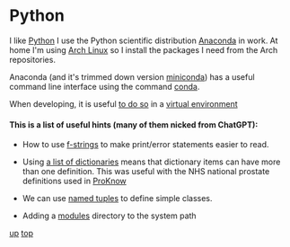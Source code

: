 # Python

I like [Python](https://www.python.org)  I use the Python scientific distribution [Anaconda](http://www.anaconda.org) in work. At home I'm using [Arch Linux](../arch_linux/README.md) so I install the packages I need from the Arch repositories.

Anaconda (and it's trimmed down version [miniconda](https://docs.anaconda.com/free/miniconda/)) has a useful command line interface using the command [conda](conda.md).

When developing, it is useful [to do so](https://docs.python.org/3/library/venv.html) in a [virtual environment](virtual_environments.md)

#### This is a list of useful hints (many of them nicked from ChatGPT):

- How to use [f-strings](f-strings.md) to make print/error statements easier to read.

- Using [a list of dictionaries](list_of_dictionaries.md) means that dictionary items can have more than one definition. This was useful with the NHS national prostate definitions used in [ProKnow](https://nhs.proknow.com)

- We can use [named tuples](named_tuples.md) to define simple classes.
- Adding a [modules](add_directory_to_system_path.md ) directory to the system path


[up](./README.md)
[top](../README.md)

